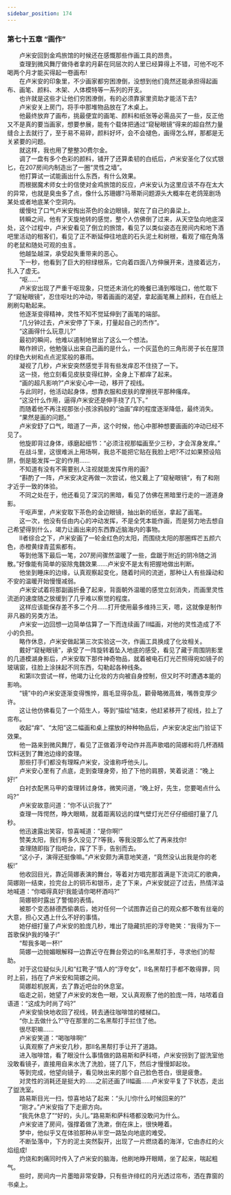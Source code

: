 ```yaml
---
sidebar_position: 174
---
```

### 第七十五章 “画作”  


　　卢米安回到金鸡旅馆的时候还在感慨那些作画工具的昂贵。  
　　查理到微风舞厅做侍者拿的月薪在同层次的人里已经算得上不错，可他不吃不喝两个月才能买得起一卷画布!  
　　在卢米安的印象里，不少画家都穷困潦倒，没想到他们竟然还能承担得起画布、画笔、颜料、木架、人体模特等一系列的开支。  
　　也许就是这些才让他们穷困潦倒，有的必须靠家里资助才能活下去?  
　　卢米安关上房门，将手中那堆物品放在了木桌上。  
　　他最终放弃了画布，挑最便宜的画笔、颜料和纸张等必需品买了一些，反正他又不是真的要当画家，想要参展，能有个载体把通过“窥秘眼镜”得来的超自然力量缝合上去就行了，至于易不易碎，颜料好坏，会不会褪色，画得怎么样，那都是无关紧要的问题。  
　　就这样，我也用了整整30费尔金。  
　　调了一盘有多个色彩的颜料，铺开了还算柔韧的白纸后，卢米安圣化了仪式银匕，在207房间内制造出了一圈“灵性之墙”。  
　　他打算试一试能画出什么东西，有什么效果。  
　　而根据魔术师女士的信使对金鸡旅馆的反应，卢米安认为这里应该不存在太大的异常，也就是臭虫多了点，像什么苏珊娜?马蒂斯问题源头大概率在老鸽笼剧场某处或者地底某个空洞内。  
　　缓慢吐了口气卢米安掏出茶色的金边眼镜，架在了自己的鼻梁上。  
　　转瞬之间，他有了天旋地转的感觉，整个人仿佛倒了过来，从天空坠向地底深处，这个过程中，卢米安看见了倒立的旅馆，看见了以类似姿态在房间内和地下酒吧里活动的租客们，看见了正不断延伸往地底的石头泥土和树根，看观了缩在角落的老鼠和随处可观的虫豸。  
　　他越坠越深，承受起失重带来的恶心。  
　　下一秒，他看到了巨大的棕绿根系，它向着四面八方伸展开来，连接着远方，扎入了虚无。  
　　“呕……”  
　　卢米安出现了严重干呕现象，只觉还未消化的晚餐已涌到喉咙口，他忙取下了“窥秘眼镜”，忍住呕吐的冲动，带着画画的渴望，拿起画笔蘸上颜料，在白纸上刷刷勾勒起来。  
　　他逐渐变得精神，灵性不知不觉延伸到了画笔的端部。  
　　“几分钟过去，卢米安停了下来，打量起自己的杰作”。  
　　“这画得什么玩意儿?”  
　　最初的瞬间，他难以遏制地冒出了这么一个想法。  
　　略作辨识，他勉强认出来自己画的是什么，一个灰蓝色的三角形房子长在屋顶的绿色大树和点点泥浆般的暴雨。  
　　凝视了几秒，卢米安突然感觉手背有些发痒忍不住挠了一下。  
　　这一挠，他立刻看见皮肤变得红肿，全身上下都痒了起来。  
　　“画的超凡影响?”卢米安心中一动，移开了视线。  
　　与此同时，他活动起身体，想靠衣服和皮肤的摩擦抚平那种瘙痒。  
　　“这没什么作用，逼得卢米安还是伸手挠了几下。”  
　　而随着他不再注视那张小孩涂鸦般的“油画”痒的程度逐渐降低，最终消失。  
　　“果然是画的问题。”  
　　卢米安舒了口气，暗道了一声，这个时候，他心中那种想要画画的冲动已经不见了。  
　　他旋即背过身体，琢磨起细节：“必须注视那幅画至少三秒，才会浑身发痒。”  
　　在战斗里，这很难派上用场啊，我总不能把它贴在我脸上吧?不过如果预设陷阱，倒是能发挥一定的作用……  
　　不知道有没有不需要别人注视就能发挥作用的画?  
　　“斟酌了一阵，卢米安决定再做一次尝试，他又戴上了”窥秘眼镜“，有了和刚才近乎一致的体验。  
　　不同之处在于，他还看见了深沉的黑暗，看见了仿佛在黑暗里行走的一道道身影。  
　　干呕声里，卢米安取下茶色的金边眼镜，抽出新的纸张，拿起了画笔。  
　　这一次，他没有任由内心的冲动发挥，不是全凭本能作画，而是努力地去想自己希望得到什么，竭力让画出来的东西靠近脑海内的事物。  
　　II者综合之下，卢米安画了一轮金红色的太阳，而围绕太阳的那圈辉芒五颜六色，赤橙黄绿青蓝紫都有。  
　　等到他落下最后一笔，207房间骤然温暖了一些，盘踞于附近的阴冷随之消散。”好像能有简单的驱除鬼魏效果……卢米安不是太有把握地做出判断。  
　　他坐到睡床的边缘，认真观察起变化，随着时间的流逝，那种让人有些躁动和不安的温暖开始慢慢减弱。  
　　卢米安试着将那副画折叠了起来，背面朝外温暖的感觉立刻消失，而画里灵性流逝的速度随之放缓到了几乎难以察觉的程度。  
　　这样应该能保存差不多二个月……打开使用最多维持三天，嗯，这就像是制作非凡器的另类方法。  
　　卢米安一边回想一边简单估算了一下而连续画了II幅画，对他的灵性造成了不小的负担。  
　　略作休息，卢米安做起第三次实验这一次，作画工具换成了化妆相关。  
　　戴好“窥秘眼镜”，承受了一阵旋转着坠入地底的感受，看见了藏于周围阴影里的几道模湖身影后，卢米安取下那件神奇物品，就着被电石灯光芒照得宛如镜子的玻璃窗，往脸上涂抹起不同东西，勾勒起各种线条。  
　　和第II次尝试一样，他竭力让化妆的方向被自身控制，但又时不时遭遇本能的影响。  
　　“镜”中的卢米安逐渐变得憔悴，眉毛显得杂乱，颧骨略微高耸，嘴唇变厚少许。  
　　这让他仿佛看见了一个陌生人，等到“描绘”结束，他赶紧移开了视线，拉上了帘布。  
　　收起“痒”、“太阳”这二幅画和桌上摆放的种种物品后，卢米安决定出门验证下效果。  
　　他一路来到微风舞厅，看见了正做着浮夸动作并高声歌唱的简娜和将几杯酒精饮料送到了舞池边缘的查理。  
　　那些打手们都没有理睬卢米安，没谁称呼他头儿。  
　　卢米安心里有了点底，走到查理身旁，拍了下他的肩膀，笑着说道：“晚上好!”  
　　白衬衣配黑马甲的查理转过身体，微笑问道，“晚上好，先生，您要喝点什么吗?”  
　　卢米安故意问道：“你不认识我了?”  
　　查理一阵愕然，睁大眼睛，就着距离较远的煤气壁灯光芒仔仔细细打量了几秒。  
　　他迅速露出笑容，惊喜喊道：“是你啊!”  
　　赞美太阳，我们有多久没见了?等我，等我没那么忙了再来找你!  
　　查理随即指了指吧台，挥了下手，告别而去。  
　　“这小子，演得还挺像嘛。”卢米安颇为满意地笑道，“竟然没认出我是你的老板!”  
　　他收回目光，靠近简娜表演的舞台，等着对方唱完那首满是下流词汇的歌典，简娜刚一结束，捡完台上的铜币和银币，走了下来，卢米安就迎了过去，热情洋溢地喊道：“你唱得真好!我能请你喝杯酒吗?”  
　　简娜顿时露出了警惕的表情。  
　　被那个变态赫德西偷袭后，她对任何一个试图靠近自己的观众都不敢有丝毫的大意，担心又遇上什么不好的事情。  
　　她仔细打量了卢米安的脸庞几秒，堆出了隐藏抗拒的浮夸艳笑：“我得为下一首歌保护我的嗓子!”  
　　“帮我多喝一杯!”  
　　简娜一边抛媚眼解释一边靠近守在舞台旁边的II名黑帮打手，寻求他们的帮助。  
　　对于这位疑似头儿和“红靴子”情人的“浮夸女”，II名黑帮打手都不敢得罪，同时上前，挡在了卢米安和简娜之间。  
　　简娜趁机脱离，去了靠近吧台的休息室。  
　　临走之前，她望了卢米安的发色一眼，又认真观察了他的脸庞一阵，咕哝着自语道：“这成为时尚了吗?”  
　　卢米安愉快地收回了视线，转去通往咖啡馆的楼梯口。  
　　“你上去做什么?”守在那里的二名黑帮打手拦住了他。  
　　很尽职嘛……  
　　卢米安笑道：“喝咖啡啊!”  
　　认真观察了卢米安几秒，那II名黑帮打手让开了道路。  
　　进入咖啡馆，看了眼没什么事情做的路易斯和萨科塔，卢米安拐到了盥洗室他没敢看镜子，直接用自来水洗了洗脸，搓了几下，然后才慢慢卸起妆。  
　　等到完成，他望向镜子，看见映出来的那个自己脸色苍白，很是疲惫。  
　　对灵性的消耗还是挺大的……之前还画了II幅画……卢米安平复了下状态，走出了盥洗室。  
　　路易斯目光一扫，惊喜地站了起来：“头儿!你什么时候回来的?”  
　　“刚才。”卢米安指了下走廊方向。  
　　“我先休息了”“好的，头儿。”路易斯和萨科塔都没敢问为什么。  
　　卢米安进了房间，强撑着做了洗漱，倒在床上，很快睡着。  
　　梦中，他似乎又在体验那种从半空一路坠向地底的难受。  
　　不断坠落中，下方的泥土突然裂开，出现了一片燃烧着的海洋，它由赤红的火焰组成!  
　　灼烧和刺痛同时传入了卢米安的脑海，他刷地睁开眼睛，坐了起来，喘起粗气。  
　　些时，房间内一片墨暗非常安静，只有些许绯红的月光透过帘布，洒在靠窗的书桌上。  
